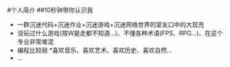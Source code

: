 #个人简介
##10秒钟带你认识我
* 一群沉迷代码+沉迷作业+沉迷游戏+沉迷网络世界的室友口中的大现充
* 没玩过什么游戏(按W是走都不知道...)、不懂各种术语(FPS、RPG...)、在这个专业非常难混
* 编程比较弱
*喜欢音乐、喜欢艺术、喜欢历史、喜欢自然...
* ...

##
